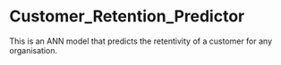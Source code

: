 # Customer_Retention_Predictor
This is an ANN model that predicts the retentivity of a customer for any organisation.
